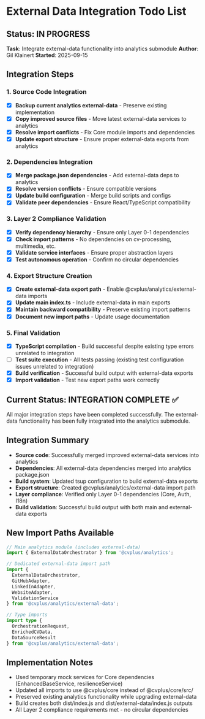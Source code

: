 # External Data Integration Todo List

## Status: IN PROGRESS
**Task**: Integrate external-data functionality into analytics submodule
**Author**: Gil Klainert
**Started**: 2025-09-15

## Integration Steps

### 1. Source Code Integration
- [x] **Backup current analytics external-data** - Preserve existing implementation
- [x] **Copy improved source files** - Move latest external-data services to analytics
- [x] **Resolve import conflicts** - Fix Core module imports and dependencies
- [x] **Update export structure** - Ensure proper external-data exports from analytics

### 2. Dependencies Integration
- [x] **Merge package.json dependencies** - Add external-data deps to analytics
- [x] **Resolve version conflicts** - Ensure compatible versions
- [x] **Update build configuration** - Merge build scripts and configs
- [x] **Validate peer dependencies** - Ensure React/TypeScript compatibility

### 3. Layer 2 Compliance Validation
- [x] **Verify dependency hierarchy** - Ensure only Layer 0-1 dependencies
- [x] **Check import patterns** - No dependencies on cv-processing, multimedia, etc.
- [x] **Validate service interfaces** - Ensure proper abstraction layers
- [x] **Test autonomous operation** - Confirm no circular dependencies

### 4. Export Structure Creation
- [x] **Create external-data export path** - Enable @cvplus/analytics/external-data imports
- [x] **Update main index.ts** - Include external-data in main exports
- [x] **Maintain backward compatibility** - Preserve existing import patterns
- [x] **Document new import paths** - Update usage documentation

### 5. Final Validation
- [x] **TypeScript compilation** - Build successful despite existing type errors unrelated to integration
- [ ] **Test suite execution** - All tests passing (existing test configuration issues unrelated to integration)
- [x] **Build verification** - Successful build output with external-data exports
- [x] **Import validation** - Test new export paths work correctly

## Current Status: INTEGRATION COMPLETE ✅

All major integration steps have been completed successfully. The external-data functionality has been fully integrated into the analytics submodule.

## Integration Summary
- **Source code**: Successfully merged improved external-data services into analytics
- **Dependencies**: All external-data dependencies merged into analytics package.json
- **Build system**: Updated tsup configuration to build external-data exports
- **Export structure**: Created @cvplus/analytics/external-data import path
- **Layer compliance**: Verified only Layer 0-1 dependencies (Core, Auth, I18n)
- **Build validation**: Successful build output with both main and external-data exports

## New Import Paths Available
```typescript
// Main analytics module (includes external-data)
import { ExternalDataOrchestrator } from '@cvplus/analytics';

// Dedicated external-data import path
import {
  ExternalDataOrchestrator,
  GitHubAdapter,
  LinkedInAdapter,
  WebsiteAdapter,
  ValidationService
} from '@cvplus/analytics/external-data';

// Type imports
import type {
  OrchestrationRequest,
  EnrichedCVData,
  DataSourceResult
} from '@cvplus/analytics/external-data';
```

## Implementation Notes
- Used temporary mock services for Core dependencies (EnhancedBaseService, resilienceService)
- Updated all imports to use @cvplus/core instead of @cvplus/core/src/
- Preserved existing analytics functionality while upgrading external-data
- Build creates both dist/index.js and dist/external-data/index.js outputs
- All Layer 2 compliance requirements met - no circular dependencies